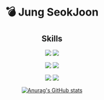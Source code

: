 <div align="center">  

  # 💣 Jung SeokJoon
  
## Skills
[![](https://img.shields.io/badge/Android-3DDC84?style=flat-square&logo=Android&logoColor=white)](https://developer.android.com/?hl=ko) 
[![](https://img.shields.io/badge/Kotlin-0095D5?style=flat-square&logo=Kotlin&logoColor=white)](https://kotlinlang.org/)

[![](https://img.shields.io/badge/AndroidStudio-3DDC84?style=flat-square&logo=Android&logoColor=white)](https://kotlinlang.org/) 
[![](https://img.shields.io/badge/IntelliJ-000000?style=flat-square&logo=IntelliJIDEA&logoColor=white)](https://kotlinlang.org/) 

[![](https://img.shields.io/badge/Git-F05032?style=flat-square&logo=Git&logoColor=white)](https://kotlinlang.org/) 
[![](https://img.shields.io/badge/GitHub-000000?style=flat-square&logo=Github&logoColor=white)](https://kotlinlang.org/) 


[![Anurag's GitHub stats](https://github-readme-stats.vercel.app/api?username=eshc123)](https://github.com/eshc123/github-readme-stats)

</div>
